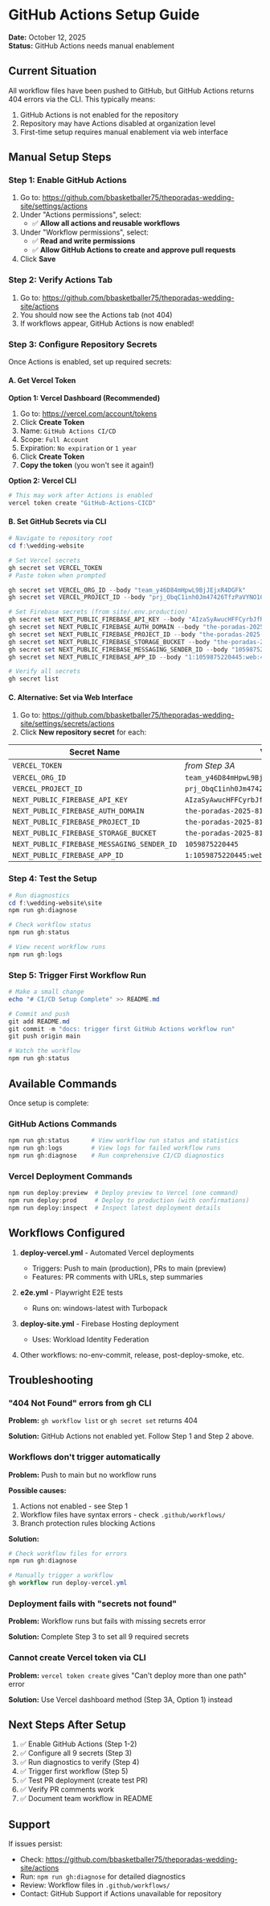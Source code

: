 # GitHub Actions Setup Guide

**Date:** October 12, 2025  
**Status:** GitHub Actions needs manual enablement

## Current Situation

All workflow files have been pushed to GitHub, but GitHub Actions returns 404 errors via the CLI. This typically means:

1. GitHub Actions is not enabled for the repository
2. Repository may have Actions disabled at organization level
3. First-time setup requires manual enablement via web interface

## Manual Setup Steps

### Step 1: Enable GitHub Actions

1. Go to: https://github.com/bbasketballer75/theporadas-wedding-site/settings/actions
2. Under "Actions permissions", select:
   - ✅ **Allow all actions and reusable workflows**
3. Under "Workflow permissions", select:
   - ✅ **Read and write permissions**
   - ✅ **Allow GitHub Actions to create and approve pull requests**
4. Click **Save**

### Step 2: Verify Actions Tab

1. Go to: https://github.com/bbasketballer75/theporadas-wedding-site/actions
2. You should now see the Actions tab (not 404)
3. If workflows appear, GitHub Actions is now enabled!

### Step 3: Configure Repository Secrets

Once Actions is enabled, set up required secrets:

#### A. Get Vercel Token

**Option 1: Vercel Dashboard (Recommended)**
1. Go to: https://vercel.com/account/tokens
2. Click **Create Token**
3. Name: `GitHub Actions CI/CD`
4. Scope: `Full Account`
5. Expiration: `No expiration` or `1 year`
6. Click **Create Token**
7. **Copy the token** (you won't see it again!)

**Option 2: Vercel CLI**
```powershell
# This may work after Actions is enabled
vercel token create "GitHub-Actions-CICD"
```

#### B. Set GitHub Secrets via CLI

```powershell
# Navigate to repository root
cd f:\wedding-website

# Set Vercel secrets
gh secret set VERCEL_TOKEN
# Paste token when prompted

gh secret set VERCEL_ORG_ID --body "team_y46D84mHpwL9BjJEjxR4DGFk"
gh secret set VERCEL_PROJECT_ID --body "prj_ObqC1inh0Jm47426TfzPaVYNO10I"

# Set Firebase secrets (from site/.env.production)
gh secret set NEXT_PUBLIC_FIREBASE_API_KEY --body "AIzaSyAwucHFFCyrbJfRBxyl7Ofq-Awu2gN29wg"
gh secret set NEXT_PUBLIC_FIREBASE_AUTH_DOMAIN --body "the-poradas-2025-813c7.firebaseapp.com"
gh secret set NEXT_PUBLIC_FIREBASE_PROJECT_ID --body "the-poradas-2025-813c7"
gh secret set NEXT_PUBLIC_FIREBASE_STORAGE_BUCKET --body "the-poradas-2025-813c7.firebasestorage.app"
gh secret set NEXT_PUBLIC_FIREBASE_MESSAGING_SENDER_ID --body "1059875220445"
gh secret set NEXT_PUBLIC_FIREBASE_APP_ID --body "1:1059875220445:web:459a645ef2a245728be434"

# Verify all secrets
gh secret list
```

#### C. Alternative: Set via Web Interface

1. Go to: https://github.com/bbasketballer75/theporadas-wedding-site/settings/secrets/actions
2. Click **New repository secret** for each:

| Secret Name | Value | Source |
|------------|-------|--------|
| `VERCEL_TOKEN` | _from Step 3A_ | Vercel dashboard |
| `VERCEL_ORG_ID` | `team_y46D84mHpwL9BjJEjxR4DGFk` | `.vercel/project.json` |
| `VERCEL_PROJECT_ID` | `prj_ObqC1inh0Jm47426TfzPaVYNO10I` | `.vercel/project.json` |
| `NEXT_PUBLIC_FIREBASE_API_KEY` | `AIzaSyAwucHFFCyrbJfRBxyl7Ofq-Awu2gN29wg` | `site/.env.production` |
| `NEXT_PUBLIC_FIREBASE_AUTH_DOMAIN` | `the-poradas-2025-813c7.firebaseapp.com` | `site/.env.production` |
| `NEXT_PUBLIC_FIREBASE_PROJECT_ID` | `the-poradas-2025-813c7` | `site/.env.production` |
| `NEXT_PUBLIC_FIREBASE_STORAGE_BUCKET` | `the-poradas-2025-813c7.firebasestorage.app` | `site/.env.production` |
| `NEXT_PUBLIC_FIREBASE_MESSAGING_SENDER_ID` | `1059875220445` | `site/.env.production` |
| `NEXT_PUBLIC_FIREBASE_APP_ID` | `1:1059875220445:web:459a645ef2a245728be434` | `site/.env.production` |

### Step 4: Test the Setup

```powershell
# Run diagnostics
cd f:\wedding-website\site
npm run gh:diagnose

# Check workflow status
npm run gh:status

# View recent workflow runs
npm run gh:logs
```

### Step 5: Trigger First Workflow Run

```powershell
# Make a small change
echo "# CI/CD Setup Complete" >> README.md

# Commit and push
git add README.md
git commit -m "docs: trigger first GitHub Actions workflow run"
git push origin main

# Watch the workflow
npm run gh:status
```

## Available Commands

Once setup is complete:

### GitHub Actions Commands
```powershell
npm run gh:status      # View workflow run status and statistics
npm run gh:logs        # View logs for failed workflow runs
npm run gh:diagnose    # Run comprehensive CI/CD diagnostics
```

### Vercel Deployment Commands
```powershell
npm run deploy:preview  # Deploy preview to Vercel (one command)
npm run deploy:prod     # Deploy to production (with confirmations)
npm run deploy:inspect  # Inspect latest deployment details
```

## Workflows Configured

1. **deploy-vercel.yml** - Automated Vercel deployments
   - Triggers: Push to main (production), PRs to main (preview)
   - Features: PR comments with URLs, step summaries
   
2. **e2e.yml** - Playwright E2E tests
   - Runs on: windows-latest with Turbopack
   
3. **deploy-site.yml** - Firebase Hosting deployment
   - Uses: Workload Identity Federation
   
4. Other workflows: no-env-commit, release, post-deploy-smoke, etc.

## Troubleshooting

### "404 Not Found" errors from gh CLI

**Problem:** `gh workflow list` or `gh secret set` returns 404

**Solution:** GitHub Actions not enabled yet. Follow Step 1 and Step 2 above.

### Workflows don't trigger automatically

**Problem:** Push to main but no workflow runs

**Possible causes:**
1. Actions not enabled - see Step 1
2. Workflow files have syntax errors - check `.github/workflows/`
3. Branch protection rules blocking Actions

**Solution:**
```powershell
# Check workflow files for errors
npm run gh:diagnose

# Manually trigger a workflow
gh workflow run deploy-vercel.yml
```

### Deployment fails with "secrets not found"

**Problem:** Workflow runs but fails with missing secrets error

**Solution:** Complete Step 3 to set all 9 required secrets

### Cannot create Vercel token via CLI

**Problem:** `vercel token create` gives "Can't deploy more than one path" error

**Solution:** Use Vercel dashboard method (Step 3A, Option 1) instead

## Next Steps After Setup

1. ✅ Enable GitHub Actions (Step 1-2)
2. ✅ Configure all 9 secrets (Step 3)
3. ✅ Run diagnostics to verify (Step 4)
4. ✅ Trigger first workflow (Step 5)
5. ✅ Test PR deployment (create test PR)
6. ✅ Verify PR comments work
7. ✅ Document team workflow in README

## Support

If issues persist:
- Check: https://github.com/bbasketballer75/theporadas-wedding-site/actions
- Run: `npm run gh:diagnose` for detailed diagnostics
- Review: Workflow files in `.github/workflows/`
- Contact: GitHub Support if Actions unavailable for repository
